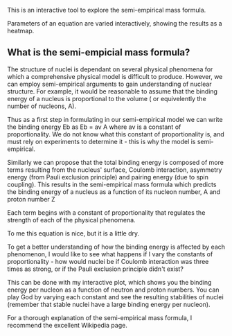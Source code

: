 This is an interactive tool to explore the semi-empirical mass formula. 

Parameters of an equation are varied interactively, showing the results as a heatmap. 

## What is the semi-empicial mass formula?


The structure of nuclei is dependant on several physical phenomena for which a comprehensive physical model is difficult to produce. However, we can employ semi-empirical arguments to gain understanding of nuclear structure. For example, it would be reasonable to assume that the binding energy of a nucleus is proportional to the volume ( or equivelently the number of nucleons, A).

Thus as a first step in formulating in our semi-empirical model we can write the binding energy Eb as
Eb = av A
where av is a constant of proportionality. We do not know what this constant of proportionality is, and must rely on experiments to determine it - this is why the model is semi-empirical.

Similarly we can propose that the total binding energy is composed of more terms resulting from the nucleus' surface, Coulomb interaction, asymmetry energy (from Pauli exclusion principle) and pairing energy (due to spin coupling). This results in the semi-empirical mass formula which predicts the binding energy of a nucleus as a function of its nucleon number, A and proton number Z


Each term begins with a constant of proportionality that regulates the strength of each of the physical phenomena.

To me this equation is nice, but it is a little dry.

To get a better understanding of how the binding energy is affected by each phenomenon, I would like to see what happens if I vary the constants of proportionality - how would nuclei be if Coulomb interaction was three times as strong, or if the Pauli exclusion principle didn't exist?

This can be done with my interactive plot, which shows you the binding energy per nucleon as a function of neutron and proton numbers. You can play God by varying each constant and see the resulting stabilities of nuclei (remember that stable nuclei have a large binding energy per nucleon).




For a thorough explanation of the semi-empirical mass formula, I recommend the excellent Wikipedia page. 
